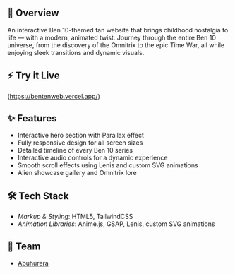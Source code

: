 ## 📖 Overview

An interactive Ben 10-themed fan website that brings childhood nostalgia to life — with a modern, animated twist. Journey through the entire Ben 10 universe, from the discovery of the Omnitrix to the epic Time War, all while enjoying sleek transitions and dynamic visuals.

## ⚡ Try it Live

(https://bentenweb.vercel.app/)

## ✨ Features

- Interactive hero section with Parallax effect
- Fully responsive design for all screen sizes
- Detailed timeline of every Ben 10 series
- Interactive audio controls for a dynamic experience
- Smooth scroll effects using Lenis and custom SVG animations
- Alien showcase gallery and Omnitrix lore

## 🛠 Tech Stack

- *Markup & Styling*: HTML5, TailwindCSS
- *Animation Libraries*: Anime.js, GSAP, Lenis, custom SVG animations

## 👥 Team

- [Abuhurera](https://github.com/Abuhurera00)
